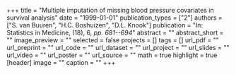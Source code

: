 +++
title = "Multiple imputation of missing blood pressure covariates in survival analysis"
date = "1999-01-01"
publication_types = ["2"]
authors = ["S. van Buuren", "H.C. Boshuizen", "D.L. Knook"]
publication = "In: Statistics in Medicine, (18), 6, _pp. 681--694_"
abstract = ""
abstract_short = ""
image_preview = ""
selected = false
projects = []
tags = []
url_pdf = ""
url_preprint = ""
url_code = ""
url_dataset = ""
url_project = ""
url_slides = ""
url_video = ""
url_poster = ""
url_source = ""
math = true
highlight = true
[header]
image = ""
caption = ""
+++
